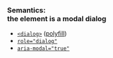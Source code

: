 ### Semantics: <br/>the element is a modal dialog

* [`<dialog>`](https://www.scottohara.me/blog/2019/03/05/open-dialog.html) ([polyfill](https://github.com/GoogleChrome/dialog-polyfill))
* [`role="dialog"`](https://developer.mozilla.org/en-US/docs/Web/Accessibility/ARIA/Roles/dialog_role)
* [`aria-modal="true"`](https://www.w3.org/TR/wai-aria-practices/examples/dialog-modal/dialog.html#rps_label)
